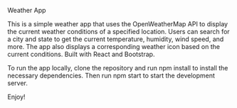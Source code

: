 Weather App

This is a simple weather app that uses the OpenWeatherMap API to display the current weather conditions of a specified location. Users can search for a city and state to get the current temperature, humidity, wind speed, and more. The app also displays a corresponding weather icon based on the current conditions. Built with React and Bootstrap.

To run the app locally, clone the repository and run npm install to install the necessary dependencies. Then run npm start to start the development server.

Enjoy!
